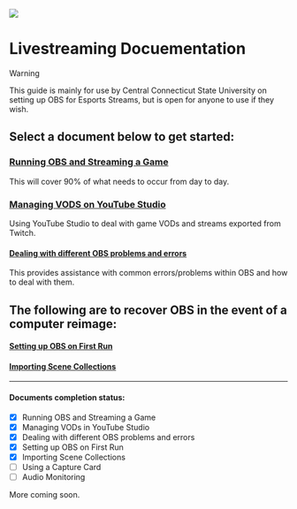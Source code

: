 ![](/../../../../CCSUEsports/OBS/blob/main/Assets/esports.png)

# Livestreaming Docuementation

> [!WARNING]
> This guide is mainly for use by Central Connecticut State University on setting up OBS for Esports Streams, but is open for anyone to use if they wish.

## Select a document below to get started:
### [Running OBS and Streaming a Game](/startup.md)
This will cover 90% of what needs to occur from day to day.
### [Managing VODS on YouTube Studio](/TS/monitoring.md)
Using YouTube Studio to deal with game VODs and streams exported from Twitch.
#### [Dealing with different OBS problems and errors](/TS/README.md)
This provides assistance with common errors/problems within OBS and how to deal with them.


## The following are to recover OBS in the event of a computer reimage:
#### [Setting up OBS on First Run](/setup.md)
#### [Importing Scene Collections](/import.md)
---
#### Documents completion status:
- [x] Running OBS and Streaming a Game
- [x] Managing VODs in YouTube Studio
- [x] Dealing with different OBS problems and errors
- [x] Setting up OBS on First Run
- [x] Importing Scene Collections
- [ ] Using a Capture Card
- [ ] Audio Monitoring

More coming soon.
